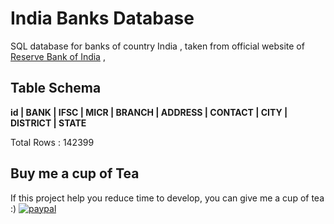 # India Banks Database

SQL database for banks of country India , taken from official website of [Reserve Bank of India](https://www.rbi.org.in/scripts/bs_viewcontent.aspx?Id=2009.com/) ,

## Table Schema 
**id | BANK | IFSC | MICR | BRANCH | ADDRESS | CONTACT | CITY | DISTRICT | STATE**  

 Total Rows : 142399

## Buy me a cup of Tea
If this project help you reduce time to develop, you can give me a cup of tea  :)
[![paypal](https://www.paypalobjects.com/en_US/i/btn/btn_donateCC_LG.gif)](https://PayPal.Me/SaurabhMistry1994)

